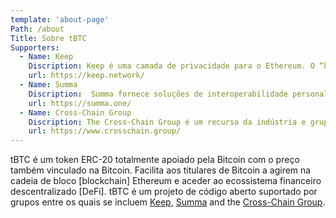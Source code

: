 ```yaml
---
template: 'about-page'
Path: /about
Title: Sobre tBTC
Supporters:
  - Name: Keep
    Discription: Keep é uma camada de privacidade para o Ethereum. O “keep” é um contentor da cadeia [off-chain] para dados privados. Estes ajudam os contratos a aproveitarem todo o poder da cadeia de bloco [blockchain] pública — permitindo uma interação profunda com os dados privados. A rede Keep, sustentada pelos tokens Keep, encarrega-se da custódia dos tBTC.
    url: https://keep.network/
  - Name: Summa
    Discription:  Summa fornece soluções de interoperabilidade personalizadas a empresas em todo o ecossistema da cadeia de bloco [blockchain]. Estas soluções permitem ás empresas aceder a mercados maiores, expandir os seus grupos de recursos e aceder a uma nova liquidação num mercado de cadeia cruzada [cross-chain] unificado.
    url: https://summa.one/
  - Name: Cross-Chain Group
    Discription: The Cross-Chain Group é um recurso da indústria e grupo de trabalho dedicado a promover a pesquisa, o design e a implementação da arquitetura de cadeias cruzadas [cross-chain]. Através de eventos educacionais, serviços de consultoria e ferramentas de código aberto, o seu objetivo é expandir a interoperabilidade da cadeia de bloco [blockchain] e adotar um ambiente mais conectado, funcional e escalável.
    url: https://www.crosschain.group/
---
```

tBTC é um token ERC-20 totalmente apoiado pela Bitcoin com o preço também vinculado na Bitcoin. Facilita aos titulares de Bitcoin a agirem na cadeia de bloco [blockchain] Ethereum e aceder ao ecossistema financeiro descentralizado [DeFi]. tBTC é um projeto de código aberto suportado por grupos entre os quais se incluem [Keep](https://keep.network/), [Summa](https://summa.one/) and the [Cross-Chain Group](https://www.crosschain.group/).
